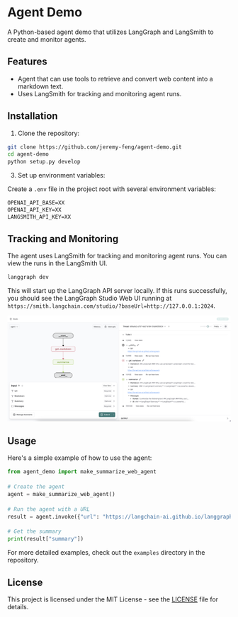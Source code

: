 # Agent Demo

A Python-based agent demo that utilizes LangGraph and LangSmith to create and monitor agents.

## Features

- Agent that can use tools to retrieve and convert web content into a markdown text.
- Uses LangSmith for tracking and monitoring agent runs.

## Installation

1. Clone the repository:

```bash
git clone https://github.com/jeremy-feng/agent-demo.git
cd agent-demo
python setup.py develop
```

3. Set up environment variables:

Create a `.env` file in the project root with several environment variables:

```
OPENAI_API_BASE=XX
OPENAI_API_KEY=XX
LANGSMITH_API_KEY=XX
```

## Tracking and Monitoring

The agent uses LangSmith for tracking and monitoring agent runs. You can view the runs in the LangSmith UI.

```bash
langgraph dev 
```

This will start up the LangGraph API server locally. If this runs successfully, you should see the LangGraph Studio Web UI running at `https://smith.langchain.com/studio/?baseUrl=http://127.0.0.1:2024`.

![LangSmith UI](./img/langsmith-ui.png)

## Usage

Here's a simple example of how to use the agent:

```python
from agent_demo import make_summarize_web_agent

# Create the agent
agent = make_summarize_web_agent()

# Run the agent with a URL
result = agent.invoke({"url": "https://langchain-ai.github.io/langgraph"})

# Get the summary
print(result["summary"])
```

For more detailed examples, check out the `examples` directory in the repository.

## License

This project is licensed under the MIT License - see the [LICENSE](LICENSE) file for details.
